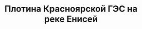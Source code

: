 ---
title: 'Плотина Красноярской ГЭС на реке Енисей'
location: 'Плотина Красноярской ГЭС на реке Енисей'
categories: [as-the-first-settlers]
tags: [all, 2016]
---